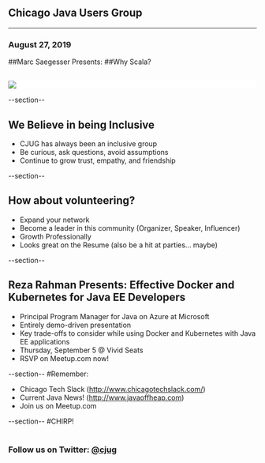 ## Chicago Java Users Group

---

### August 27, 2019

##Marc Saegesser Presents: 
##Why Scala?


<div style="background-color: white; margin-top: 30px;">
	<img src="images/cjug.gif" style="border: none; box-shadow: none;"/>
</div>


--section--
## We Believe in being Inclusive
 * CJUG has always been an inclusive group
 * Be curious, ask questions, avoid assumptions
 * Continue to grow trust, empathy, and friendship

--section--
## How about volunteering?
 * Expand your network
 * Become a leader in this community (Organizer, Speaker, Influencer)
 * Growth Professionally
 * Looks great on the Resume (also be a hit at parties... maybe)


--section--
## Reza Rahman Presents: Effective Docker and Kubernetes for Java EE Developers
* Principal Program Manager for Java on Azure at Microsoft
* Entirely demo-driven presentation
* Key trade-offs to consider while using Docker and Kubernetes with Java EE applications
* Thursday, September 5 @ Vivid Seats
* RSVP on Meetup.com now!

--section--
#Remember:
 * Chicago Tech Slack (http://www.chicagotechslack.com/)
 * Current Java News! (http://www.javaoffheap.com)
 * Join us on Meetup.com

--section--
#CHIRP!
<br/><br/>
### Follow us on Twitter: <u>@cjug</u>
